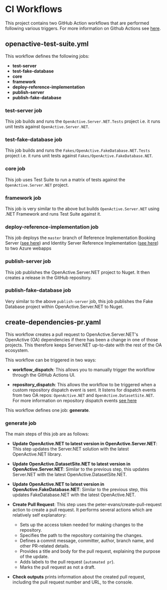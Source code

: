 # CI Workflows
This project contains two GitHub Action workflows that are performed following various triggers. For more information on Github Actions see [here](https://docs.github.com/en/actions).

## openactive-test-suite.yml


This workflow defines the following jobs: 
- **test-server**
- **test-fake-database**
- **core**
- **framework**
- **deploy-reference-implementation**
- **publish-server**
- **publish-fake-database**

### test-server job
This job builds and runs the `OpenActive.Server.NET.Tests` project i.e. it runs unit tests against `OpenActive.Server.NET`.

### test-fake-database job
This job builds and runs the `Fakes/OpenActive.FakeDatabase.NET.Tests` project i.e. it runs unit tests against `Fakes/OpenActive.FakeDatabase.NET`.

### core job
This job uses Test Suite to run a matrix of tests against the `OpenActive.Server.NET` project.

### framework job
This job is very similar to the above but builds `OpenActive.Server.NET` using .NET Framework and runs Test Suite against it.


### deploy-reference-implementation job
This job deploys the `master` branch of Reference Implementation Booking Server ([see here](../../Examples/BookingSystem.AspNetCore/README.md)) and Identity Server Reference Implementation ([see here](../../Examples/BookingSystem.AspNetCore.IdentityServer/README.md)) to two Azure webapps


### publish-server job
This job publishes the OpenActive.Server.NET project to Nuget. It then creates a release in the GitHub repository.


### publish-fake-database job
Very similar to the above `publish-server` job, this job publishes the Fake Database project within OpenActive.Server.NET to Nuget.

## create-dependencies-pr.yaml

This workflow creates a pull request to OpenActive.Server.NET's OpenActive (OA) dependencies if there has been a change in one of those projects. This therefore keeps Server.NET up-to-date with the rest of the OA ecosystem.

This workflow can be triggered in two ways:

- **workflow_dispatch**: This allows you to manually trigger the workflow through the GitHub Actions UI.

- **repository_dispatch**: This allows the workflow to be triggered when a custom repository dispatch event is sent. It listens for dispatch events from two OA repos: `OpenActive.NET` and `OpenActive.DatasetSite.NET`. For more information on repository dispatch events [see here](https://docs.github.com/en/actions/using-workflows/events-that-trigger-workflows#repository_dispatch)  

This workflow defines one job: **generate**.

### generate job
The main steps of this job are as follows:
- **Update OpenActive.NET to latest version in OpenActive.Server.NET**: This step updates the Server.NET solution with the latest OpenActive.NET library.

- **Update OpenActive.DatasetSite.NET to latest version in OpenActive.Server.NET**: Similar to the previous step, this updates Server.NET with the latest OpenActive.DatasetSite.NET.

- **Update OpenActive.NET to latest version in OpenActive.FakeDatabase.NET**: Similar to the previous step, this updates FakeDatabase.NET with the latest OpenActive.NET.

- **Create Pull Request**: This step uses the peter-evans/create-pull-request action to create a pull request. It performs several actions which are relatively self explanatory:

  - Sets up the access token needed for making changes to the repository.
  - Specifies the path to the repository containing the changes.
  - Defines a commit message, committer, author, branch name, and other PR-related details.
  - Provides a title and body for the pull request, explaining the purpose of the update.
  - Adds labels to the pull request (`automated pr`).
  - Marks the pull request as not a draft.
  
- **Check outputs** prints information about the created pull request, including the pull request number and URL, to the console.
